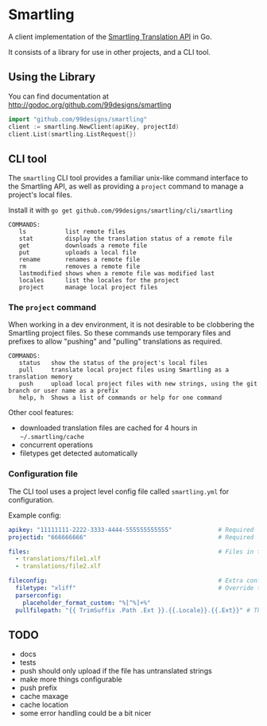 # Smartling

A client implementation of the [Smartling Translation API](https://docs.smartling.com/display/docs/Smartling+Translation+API) in Go.

It consists of a library for use in other projects, and a CLI tool.

## Using the Library

You can find documentation at http://godoc.org/github.com/99designs/smartling

```go
import "github.com/99designs/smartling"
client := smartling.NewClient(apiKey, projectId)
client.List(smartling.ListRequest{})
```

## CLI tool

The `smartling` CLI tool provides a familiar unix-like command interface to the Smartling API, as well as providing a `project` command to manage a project's local files.

Install it with `go get github.com/99designs/smartling/cli/smartling`


```
COMMANDS:
   ls           list remote files
   stat         display the translation status of a remote file
   get          downloads a remote file
   put          uploads a local file
   rename       renames a remote file
   rm           removes a remote file
   lastmodified shows when a remote file was modified last
   locales      list the locales for the project
   project      manage local project files
```

### The `project` command

When working in a dev environment, it is not desirable to be clobbering the Smartling project files. So these commands use temporary files and prefixes to allow "pushing" and "pulling" translations as required.

```
COMMANDS:
   status   show the status of the project's local files
   pull     translate local project files using Smartling as a translation memory
   push     upload local project files with new strings, using the git branch or user name as a prefix
   help, h  Shows a list of commands or help for one command
```

Other cool features:
- downloaded translation files are cached for 4 hours in `~/.smartling/cache`
- concurrent operations
- filetypes get detected automatically


### Configuration file

The CLI tool uses a project level config file called `smartling.yml` for configuration.

Example config:
```yaml
apikey: "11111111-2222-3333-4444-555555555555"             # Required
projectid: "666666666"                                     # Required

files:                                                     # Files in the project
  - translations/file1.xlf
  - translations/file2.xlf

fileconfig:                                                # Extra config for translation files
  filetype: "xliff"                                        # Override the detected file type
  parserconfig:
    placeholder_format_custom: "%[^%]+%"
  pullfilepath: "{{ TrimSuffix .Path .Ext }}.{{.Locale}}.{{.Ext}}" # The naming scheme when pulling files
```

## TODO
 - docs
 - tests
 - push should only upload if the file has untranslated strings
 - make more things configurable
  - push prefix
  - cache maxage
  - cache location
 - some error handling could be a bit nicer
